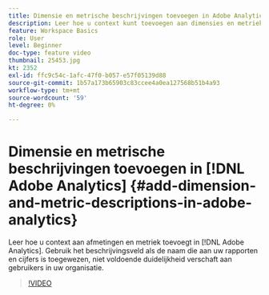 ```yaml
---
title: Dimensie en metrische beschrijvingen toevoegen in Adobe Analytics
description: Leer hoe u context kunt toevoegen aan dimensies en metriek in Adobe Analytics
feature: Workspace Basics
role: User
level: Beginner
doc-type: feature video
thumbnail: 25453.jpg
kt: 2352
exl-id: ffc9c54c-1afc-47f0-b057-e57f05139d88
source-git-commit: 1b57a173b65903c83ccee4a0ea127568b51b4a93
workflow-type: tm+mt
source-wordcount: '59'
ht-degree: 0%

---
```


# Dimensie en metrische beschrijvingen toevoegen in [!DNL Adobe Analytics] {#add-dimension-and-metric-descriptions-in-adobe-analytics}

Leer hoe u context aan afmetingen en metriek toevoegt in [!DNL Adobe Analytics]. Gebruik het beschrijvingsveld als de naam die aan uw rapporten en cijfers is toegewezen, niet voldoende duidelijkheid verschaft aan gebruikers in uw organisatie.

>[!VIDEO](https://video.tv.adobe.com/v/25453/?quality=12)
